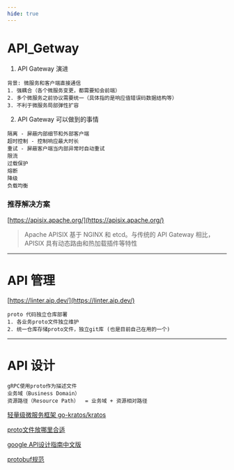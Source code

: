```yaml
---
hide: true
---
```

# API_Getway

1. API Gateway 演进
```
背景: 微服务和客户端直接通信
1. 强耦合（各个微服务变更，都需要知会前端）
2. 多个微服务之前协议需要统一（具体指的是响应值错误码数据结构等）
3. 不利于微服务局部弹性扩容
```
2. API Gateway 可以做到的事情
```
隔离 - 屏蔽内部细节和外部客户端
超时控制 - 控制响应最大时长
重试 - 屏蔽客户端当内部异常时自动重试
限流
过载保护
熔断
降级
负载均衡
```
### 推荐解决方案
[https://apisix.apache.org/](https://apisix.apache.org/)
> Apache APISIX 基于 NGINX 和 etcd。与传统的 API Gateway 相比，APISIX 具有动态路由和热加载插件等特性
<hr/>

# API 管理
[https://linter.aip.dev/](https://linter.aip.dev/)
```
proto 代码独立仓库部署
1. 各业务proto文件独立维护
2. 统一仓库存储proto文件，独立git库 (也是目前自己在用的一个)
```

<hr/>

# API 设计

```
gRPC使用proto作为描述文件
业务域（Business Domain）
资源路径（Resource Path）  = 业务域 + 资源相对路径
```

[轻量级微服务框架 go-kratos/kratos](https://github.com/go-kratos/kratos/blob/main/README_zh.md)

[proto文件放哪里合适](https://mp.weixin.qq.com/s/cBXZjg_R8MLFDJyFtpjVVQ)

[google API设计指南中文版](https://www.bookstack.cn/read/API-design-guide/API-design-guide-README.md)

[protobuf规范](https://go-kratos.dev/docs/guide/api-protobuf/)